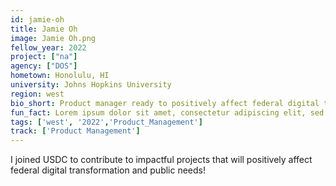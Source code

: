 ```yaml
---
id: jamie-oh
title: Jamie Oh
image: Jamie Oh.png
fellow_year: 2022
project: ["na"]
agency: ["DOS"]
hometown: Honolulu, HI
university: Johns Hopkins University
region: west
bio_short: Product manager ready to positively affect federal digital transformation and public needs. 
fun_fact: Lorem ipsum dolor sit amet, consectetur adipiscing elit, sed do eiusmod tempor incididunt ut labore et dolore magna aliqua. Ut quis nostrud laboris. nisi ut aliquip ex ea commodo consequat.
tags: ['west', '2022','Product_Management']
track: ['Product Management']
---
```


I joined USDC to contribute to impactful projects that will positively affect federal digital transformation and public needs! 